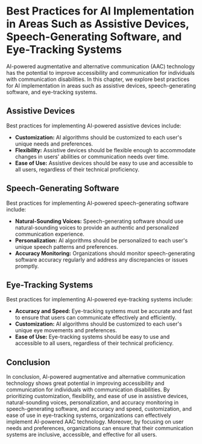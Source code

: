 Best Practices for AI Implementation in Areas Such as Assistive Devices, Speech-Generating Software, and Eye-Tracking Systems
=======================================================================================================================================================================================================

AI-powered augmentative and alternative communication (AAC) technology has the potential to improve accessibility and communication for individuals with communication disabilities. In this chapter, we explore best practices for AI implementation in areas such as assistive devices, speech-generating software, and eye-tracking systems.

Assistive Devices
-----------------

Best practices for implementing AI-powered assistive devices include:

* **Customization:** AI algorithms should be customized to each user's unique needs and preferences.
* **Flexibility:** Assistive devices should be flexible enough to accommodate changes in users' abilities or communication needs over time.
* **Ease of Use:** Assistive devices should be easy to use and accessible to all users, regardless of their technical proficiency.

Speech-Generating Software
--------------------------

Best practices for implementing AI-powered speech-generating software include:

* **Natural-Sounding Voices:** Speech-generating software should use natural-sounding voices to provide an authentic and personalized communication experience.
* **Personalization:** AI algorithms should be personalized to each user's unique speech patterns and preferences.
* **Accuracy Monitoring:** Organizations should monitor speech-generating software accuracy regularly and address any discrepancies or issues promptly.

Eye-Tracking Systems
--------------------

Best practices for implementing AI-powered eye-tracking systems include:

* **Accuracy and Speed:** Eye-tracking systems must be accurate and fast to ensure that users can communicate effectively and efficiently.
* **Customization:** AI algorithms should be customized to each user's unique eye movements and preferences.
* **Ease of Use:** Eye-tracking systems should be easy to use and accessible to all users, regardless of their technical proficiency.

Conclusion
----------

In conclusion, AI-powered augmentative and alternative communication technology shows great potential in improving accessibility and communication for individuals with communication disabilities. By prioritizing customization, flexibility, and ease of use in assistive devices, natural-sounding voices, personalization, and accuracy monitoring in speech-generating software, and accuracy and speed, customization, and ease of use in eye-tracking systems, organizations can effectively implement AI-powered AAC technology. Moreover, by focusing on user needs and preferences, organizations can ensure that their communication systems are inclusive, accessible, and effective for all users.
